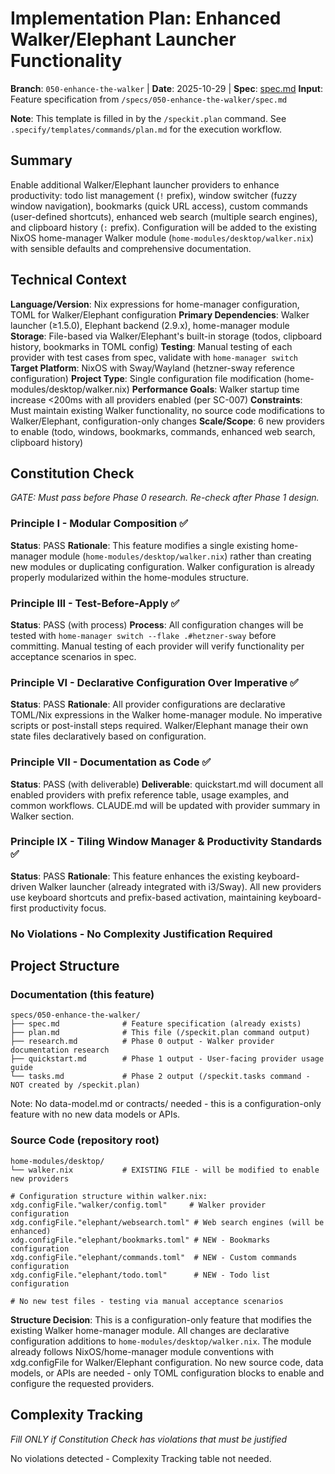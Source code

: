 # Implementation Plan: Enhanced Walker/Elephant Launcher Functionality

**Branch**: `050-enhance-the-walker` | **Date**: 2025-10-29 | **Spec**: [spec.md](./spec.md)
**Input**: Feature specification from `/specs/050-enhance-the-walker/spec.md`

**Note**: This template is filled in by the `/speckit.plan` command. See `.specify/templates/commands/plan.md` for the execution workflow.

## Summary

Enable additional Walker/Elephant launcher providers to enhance productivity: todo list management (`!` prefix), window switcher (fuzzy window navigation), bookmarks (quick URL access), custom commands (user-defined shortcuts), enhanced web search (multiple search engines), and clipboard history (`:` prefix). Configuration will be added to the existing NixOS home-manager Walker module (`home-modules/desktop/walker.nix`) with sensible defaults and comprehensive documentation.

## Technical Context

**Language/Version**: Nix expressions for home-manager configuration, TOML for Walker/Elephant configuration
**Primary Dependencies**: Walker launcher (≥1.5.0), Elephant backend (2.9.x), home-manager module
**Storage**: File-based via Walker/Elephant's built-in storage (todos, clipboard history, bookmarks in TOML config)
**Testing**: Manual testing of each provider with test cases from spec, validate with `home-manager switch`
**Target Platform**: NixOS with Sway/Wayland (hetzner-sway reference configuration)
**Project Type**: Single configuration file modification (home-modules/desktop/walker.nix)
**Performance Goals**: Walker startup time increase <200ms with all providers enabled (per SC-007)
**Constraints**: Must maintain existing Walker functionality, no source code modifications to Walker/Elephant, configuration-only changes
**Scale/Scope**: 6 new providers to enable (todo, windows, bookmarks, commands, enhanced web search, clipboard history)

## Constitution Check

*GATE: Must pass before Phase 0 research. Re-check after Phase 1 design.*

### Principle I - Modular Composition ✅
**Status**: PASS
**Rationale**: This feature modifies a single existing home-manager module (`home-modules/desktop/walker.nix`) rather than creating new modules or duplicating configuration. Walker configuration is already properly modularized within the home-modules structure.

### Principle III - Test-Before-Apply ✅
**Status**: PASS (with process)
**Process**: All configuration changes will be tested with `home-manager switch --flake .#hetzner-sway` before committing. Manual testing of each provider will verify functionality per acceptance scenarios in spec.

### Principle VI - Declarative Configuration Over Imperative ✅
**Status**: PASS
**Rationale**: All provider configurations are declarative TOML/Nix expressions in the Walker home-manager module. No imperative scripts or post-install steps required. Walker/Elephant manage their own state files declaratively based on configuration.

### Principle VII - Documentation as Code ✅
**Status**: PASS (with deliverable)
**Deliverable**: quickstart.md will document all enabled providers with prefix reference table, usage examples, and common workflows. CLAUDE.md will be updated with provider summary in Walker section.

### Principle IX - Tiling Window Manager & Productivity Standards ✅
**Status**: PASS
**Rationale**: This feature enhances the existing keyboard-driven Walker launcher (already integrated with i3/Sway). All new providers use keyboard shortcuts and prefix-based activation, maintaining keyboard-first productivity focus.

### No Violations - No Complexity Justification Required

## Project Structure

### Documentation (this feature)

```
specs/050-enhance-the-walker/
├── spec.md              # Feature specification (already exists)
├── plan.md              # This file (/speckit.plan command output)
├── research.md          # Phase 0 output - Walker provider documentation research
├── quickstart.md        # Phase 1 output - User-facing provider usage guide
└── tasks.md             # Phase 2 output (/speckit.tasks command - NOT created by /speckit.plan)
```

Note: No data-model.md or contracts/ needed - this is a configuration-only feature with no new data models or APIs.

### Source Code (repository root)

```
home-modules/desktop/
└── walker.nix           # EXISTING FILE - will be modified to enable new providers

# Configuration structure within walker.nix:
xdg.configFile."walker/config.toml"     # Walker provider configuration
xdg.configFile."elephant/websearch.toml" # Web search engines (will be enhanced)
xdg.configFile."elephant/bookmarks.toml" # NEW - Bookmarks configuration
xdg.configFile."elephant/commands.toml"  # NEW - Custom commands configuration
xdg.configFile."elephant/todo.toml"      # NEW - Todo list configuration

# No new test files - testing via manual acceptance scenarios
```

**Structure Decision**: This is a configuration-only feature that modifies the existing Walker home-manager module. All changes are declarative configuration additions to `home-modules/desktop/walker.nix`. The module already follows NixOS/home-manager module conventions with xdg.configFile for Walker/Elephant configuration. No new source code, data models, or APIs are needed - only TOML configuration blocks to enable and configure the requested providers.

## Complexity Tracking

*Fill ONLY if Constitution Check has violations that must be justified*

No violations detected - Complexity Tracking table not needed.
